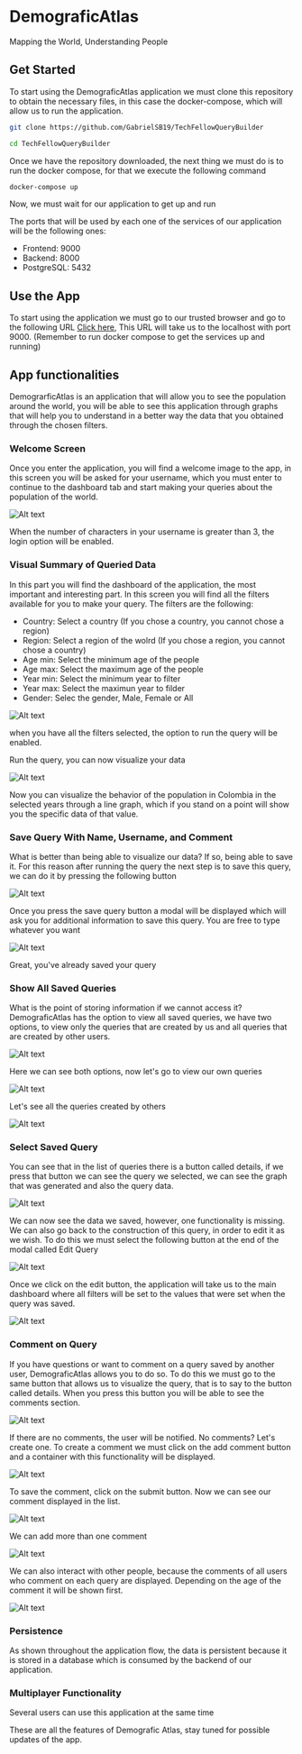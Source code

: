 # DemograficAtlas

Mapping the World, Understanding People

## Get Started

To start using the DemograficAtlas application we must clone this repository to obtain the necessary files, in this case the docker-compose, which will allow us to run the application.

```bash
git clone https://github.com/GabrielSB19/TechFellowQueryBuilder

cd TechFellowQueryBuilder
```

Once we have the repository downloaded, the next thing we must do is to run the docker compose, for that we execute the following command

```bash
docker-compose up
```

Now, we must wait for our application to get up and run

The ports that will be used by each one of the services of our application will be the following ones:

- Frontend: 9000
- Backend: 8000
- PostgreSQL: 5432

## Use the App

To start using the application we must go to our trusted browser and go to the following URL [Click here](http://localhost:9000), This URL will take us to the localhost with port 9000. (Remember to run docker compose to get the services up and running)

## App functionalities

DemograrficAtlas is an application that will allow you to see the population around the world, you will be able to see this application through graphs that will help you to understand in a better way the data that you obtained through the chosen filters.

### Welcome Screen

Once you enter the application, you will find a welcome image to the app, in this screen you will be asked for your username, which you must enter to continue to the dashboard tab and start making your queries about the population of the world.

![Alt text](images/WelcomePage.png)

When the number of characters in your username is greater than 3, the login option will be enabled.

### Visual Summary of Queried Data

In this part you will find the dashboard of the application, the most important and interesting part. In this screen you will find all the filters available for you to make your query. The filters are the following:

- Country: Select a country (If you chose a country, you cannot chose a region)
- Region: Select a region of the wolrd (If you chose a region, you cannot chose a country)
- Age min: Select the minimum age of the people
- Age max: Select the maximum age of the people
- Year min: Select the minimum year to filter
- Year max: Select the maximun year to filder
- Gender: Selec the gender, Male, Female or All

![Alt text](images\DashboardPage.png)

when you have all the filters selected, the option to run the query will be enabled.

Run the query, you can now visualize your data

![Alt text](images\RunQuery.png)

Now you can visualize the behavior of the population in Colombia in the selected years through a line graph, which if you stand on a point will show you the specific data of that value.

### Save Query With Name, Username, and Comment

What is better than being able to visualize our data? If so, being able to save it. For this reason after running the query the next step is to save this query, we can do it by pressing the following button

![Alt text](images\SaveQuery.png)

Once you press the save query button a modal will be displayed which will ask you for additional information to save this query. You are free to type whatever you want

![Alt text](images\SaveQueryModal.png)

Great, you've already saved your query

### Show All Saved Queries

What is the point of storing information if we cannot access it? DemograficAtlas has the option to view all saved queries, we have two options, to view only the queries that are created by us and all queries that are created by other users.

![Alt text](images\OptionViewQueries.png)

Here we can see both options, now let's go to view our own queries

![Alt text](images\AllQueriesOwn.png)

Let's see all the queries created by others

![Alt text](images\AllQueries.png)

### Select Saved Query

You can see that in the list of queries there is a button called details, if we press that button we can see the query we selected, we can see the graph that was generated and also the query data.

![Alt text](images\SelectQuery.png)

We can now see the data we saved, however, one functionality is missing. We can also go back to the construction of this query, in order to edit it as we wish. To do this we must select the following button at the end of the modal called Edit Query

![Alt text](images\EditQuery.png)

Once we click on the edit button, the application will take us to the main dashboard where all filters will be set to the values that were set when the query was saved.

![Alt text](images\EditQueryFilters.png)

### Comment on Query

If you have questions or want to comment on a query saved by another user, DemograficAtlas allows you to do so. To do this we must go to the same button that allows us to visualize the query, that is to say to the button called details. When you press this button you will be able to see the comments section.

![Alt text](images\CommentSection.png)

If there are no comments, the user will be notified. No comments? Let's create one. To create a comment we must click on the add comment button and a container with this functionality will be displayed.

![Alt text](images\AddComent.png)

To save the comment, click on the submit button. Now we can see our comment displayed in the list.

![Alt text](images\ViewComment.png)

We can add more than one comment

![Alt text](images\SecondComment.png)

We can also interact with other people, because the comments of all users who comment on each query are displayed. Depending on the age of the comment it will be shown first.

![Alt text](images\InteractiveComment.png)

### Persistence

As shown throughout the application flow, the data is persistent because it is stored in a database which is consumed by the backend of our application.

### Multiplayer Functionality

Several users can use this application at the same time

These are all the features of Demografic Atlas, stay tuned for possible updates of the app.
